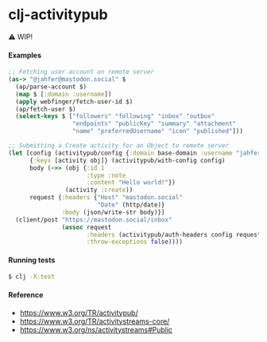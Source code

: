 # clj-activitypub

⚠️ WIP!

#### Examples

```clj
;; Fetching user account on remote server
(as-> "@jahfer@mastodon.social" $
  (ap/parse-account $)
  (map $ [:domain :username])
  (apply webfinger/fetch-user-id $)
  (ap/fetch-user $)
  (select-keys $ ["followers" "following" "inbox" "outbox"
                  "endpoints" "publicKey" "summary" "attachment"
                  "name" "preferredUsername" "icon" "published"]))
```

```clj
;; Submitting a Create activity for an Object to remote server
(let [config (activitypub/config {:domain base-domain :username "jahfer"})
      {:keys [activity obj]} (activitypub/with-config config)
      body (->> (obj {:id 1
                      :type :note
                      :content "Hello world!"})
                (activity :create))
      request {:headers {"Host" "mastodon.social"
                         "Date" (http/date)}
               :body (json/write-str body)}]
  (client/post "https://mastodon.social/inbox"
               (assoc request
                      :headers (activitypub/auth-headers config request
                      :throw-exceptions false))))
```

#### Running tests

```bash
$ clj -X:test
```

#### Reference
- https://www.w3.org/TR/activitypub/
- https://www.w3.org/TR/activitystreams-core/
- https://www.w3.org/ns/activitystreams#Public